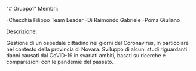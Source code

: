"# Gruppo1" 
Membri:

-Checchia Filippo  Team Leader
-Di Raimondo Gabriele
-Poma Giuliano

Descrizione:

Gestione di un ospedale cittadino nei giorni del Coronavirus, in particolare nel contesto della provincia di Novara. Sviluppo di alcuni studi riguardanti i danni causati dal CoViD-19 in svariati ambiti, basati su ricerche e comparazioni con le pandemie del passato.
